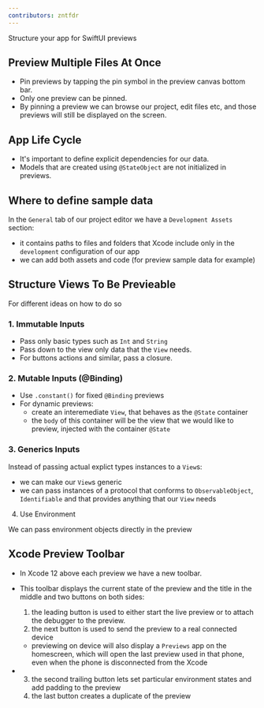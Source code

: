```yaml
---
contributors: zntfdr
---
```


Structure your app for SwiftUI previews

## Preview Multiple Files At Once

- Pin previews by tapping the pin symbol in the preview canvas bottom bar. 
- Only one preview can be pinned.
- By pinning a preview we can browse our project, edit files etc, and those previews will still be displayed on the screen.

## App Life Cycle

- It's important to define explicit dependencies for our data.
- Models that are created using `@StateObject` are not initialized in previews.

## Where to define sample data 

In the `General` tab of our project editor we have a `Development Assets` section: 

- it contains paths to files and folders that Xcode include only in the `development` configuration of our app
- we can add both assets and code (for preview sample data for example)

## Structure Views To Be Previeable

For different ideas on how to do so

### 1. Immutable Inputs

- Pass only basic types such as `Int` and `String`
- Pass down to the view only data that the `View` needs.
- For buttons actions and similar, pass a closure.

### 2. Mutable Inputs (@Binding)

- Use `.constant()` for fixed `@Binding` previews
- For dynamic previews:
  - create an interemediate `View`, that behaves as the `@State` container
  - the `body` of this container will be the view that we would like to preview, injected with the container `@State`

### 3. Generics Inputs

Instead of passing actual explict types instances to a `View`s: 

- we can make our `View`s generic
- we can pass instances of a protocol that conforms to `ObservableObject`, `Identifiable` and that provides anything that our `View` needs

4. Use Environment

We can pass environment objects directly in the preview

## Xcode Preview Toolbar

- In Xcode 12 above each preview we have a new toolbar.
- This toolbar displays the current state of the preview and the title in the middle and two buttons on both sides:
  1. the leading button is used to either start the live preview or to attach the debugger to the preview.
  2. the next button is used to send the preview to a real connected device
    - previewing on device will also display a `Previews` app on the homescreen, which will open the last preview used in that phone, even when the phone is disconnected from the Xcode

- 
  3. the second trailing button lets set particular environment states and add padding to the preview
  4. the last button creates a duplicate of the preview